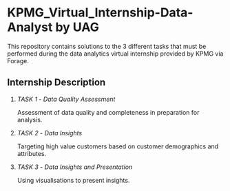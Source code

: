 # KPMG_Virtual_Internship-Data-Analyst by UAG

This repository contains solutions to the 3 different tasks that must be performed during the data analytics virtual internship provided by KPMG via Forage.

## Internship Description
1) *TASK 1* - _Data Quality Assessment_

    Assessment of data quality and completeness in preparation for analysis. 

2) *TASK 2* - _Data Insights_

    Targeting high value customers based on customer demographics and attributes. 

3) *TASK 3* - _Data Insights and Presentation_

     Using visualisations to present insights.
